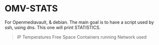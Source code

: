 <a href="https://zupimages.net/viewer.php?id=20/35/gdzq.png"><img src="https://zupimages.net/up/20/35/gdzq.png" alt="" /></a>

# OMV-STATS

For Openmediavault, & debian.
The main goal is to have a script used by ssh, using dns.
This one will print STATISTICS.

  > IP
  > Temperatures
  > Free Space
  > Containers running
  > Network used
  
